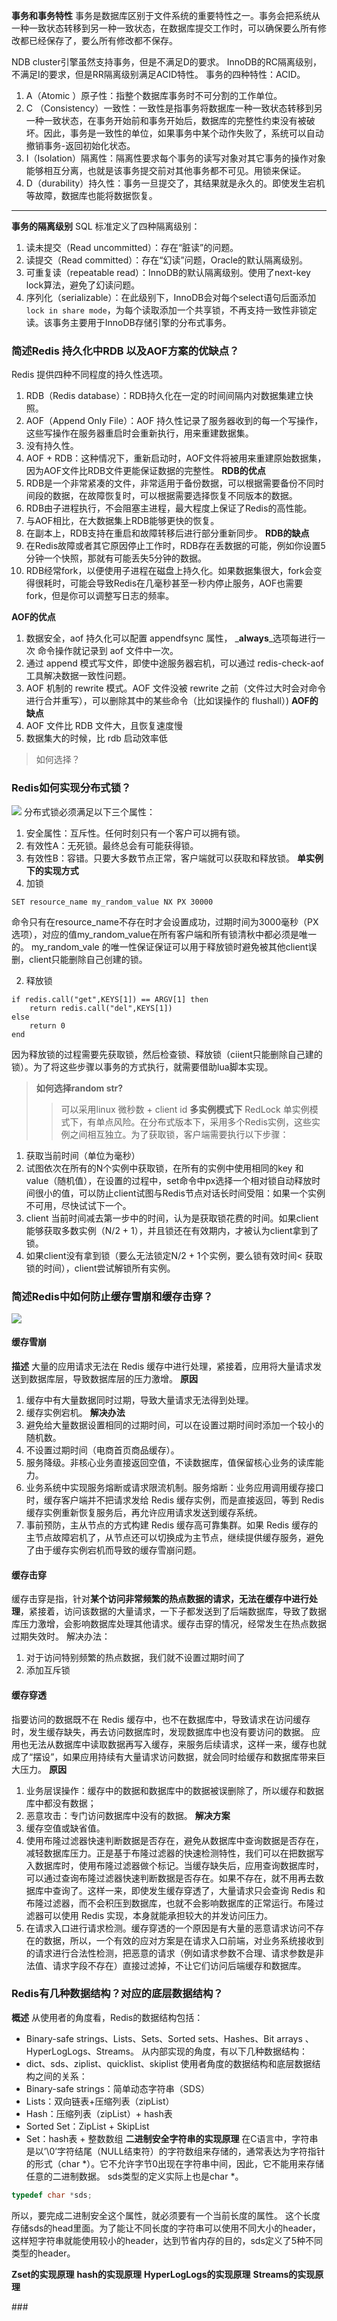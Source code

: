 **事务和事务特性**
事务是数据库区别于文件系统的重要特性之一。事务会把系统从一种一致状态转移到另一种一致状态，在数据库提交工作时，可以确保要么所有修改都已经保存了，要么所有修改都不保存。

NDB cluster引擎虽然支持事务，但是不满足D的要求。
InnoDB的RC隔离级别，不满足I的要求，但是RR隔离级别满足ACID特性。
事务的四种特性：ACID。
1. A（Atomic ）原子性：指整个数据库事务时不可分割的工作单位。
2. C （Consistency）一致性：一致性是指事务将数据库一种一致状态转移到另一种一致状态，在事务开始前和事务开始后，数据库的完整性约束没有被破坏。因此，事务是一致性的单位，如果事务中某个动作失败了，系统可以自动撤销事务-返回初始化状态。
3. I（Isolation）隔离性：隔离性要求每个事务的读写对象对其它事务的操作对象能够相互分离，也就是该事务提交前对其他事务都不可见。用锁来保证。
4. D（durability）持久性：事务一旦提交了，其结果就是永久的。即使发生宕机等故障，数据库也能将数据恢复。
---- 
**事务的隔离级别**
SQL 标准定义了四种隔离级别：
1. 读未提交（Read uncommitted）：存在“脏读”的问题。
2. 读提交（Read committed）：存在“幻读”问题，Oracle的默认隔离级别。
3. 可重复读（repeatable read）：InnoDB的默认隔离级别。使用了next-key lock算法，避免了幻读问题。
4. 序列化（serializable）：在此级别下，InnoDB会对每个select语句后面添加`lock in share mode`，为每个读取添加一个共享锁，不再支持一致性非锁定读。该事务主要用于InnoDB存储引擎的分布式事务。

### 简述Redis 持久化中RDB 以及AOF方案的优缺点？
Redis 提供四种不同程度的持久性选项。
1. RDB（Redis database）：RDB持久化在一定的时间间隔内对数据集建立快照。
2. AOF（Append Only File）：AOF 持久性记录了服务器收到的每一个写操作，这些写操作在服务器重启时会重新执行，用来重建数据集。
3. 没有持久性。
4. AOF + RDB：这种情况下，重新启动时，AOF文件将被用来重建原始数据集，因为AOF文件比RDB文件更能保证数据的完整性。
**RDB的优点**
 1. RDB是一个非常紧凑的文件，非常适用于备份数据，可以根据需要备份不同时间段的数据，在故障恢复时，可以根据需要选择恢复不同版本的数据。
2. RDB由子进程执行，不会阻塞主进程，最大程度上保证了Redis的高性能。
 3. 与AOF相比，在大数据集上RDB能够更快的恢复。
4. 在副本上，RDB支持在重启和故障转移后进行部分重新同步。
**RDB的缺点**
1. 在Redis故障或者其它原因停止工作时，RDB存在丢数据的可能，例如你设置5分钟一个快照，那就有可能丢失5分钟的数据。
2. RDB经常fork，以便使用子进程在磁盘上持久化。如果数据集很大，fork会变得很耗时，可能会导致Redis在几毫秒甚至一秒内停止服务，AOF也需要fork，但是你可以调整写日志的频率。

**AOF的优点**
1. 数据安全，aof 持久化可以配置 appendfsync 属性， _**always**_选项每进行一次 命令操作就记录到 aof 文件中一次。
2. 通过 append 模式写文件，即使中途服务器宕机，可以通过 redis-check-aof 工具解决数据一致性问题。
3. AOF 机制的 rewrite 模式。AOF 文件没被 rewrite 之前（文件过大时会对命令 进行合并重写），可以删除其中的某些命令（比如误操作的 flushall）)
**AOF的缺点**
1. AOF 文件比 RDB 文件大，且恢复速度慢
2. 数据集大的时候，比 rdb 启动效率低
> 如何选择？
### Redis如何实现分布式锁？
![][image-1]
分布式锁必须满足以下三个属性：
1. 安全属性：互斥性。任何时刻只有一个客户可以拥有锁。
2. 有效性A：无死锁。最终总会有可能获得锁。
3. 有效性B：容错。只要大多数节点正常，客户端就可以获取和释放锁。
**单实例下的实现方式**
1. 加锁
```Redis
SET resource_name my_random_value NX PX 30000
```
命令只有在resource\_name不存在时才会设置成功，过期时间为3000毫秒（PX选项），对应的值my\_random\_value在所有客户端和所有锁清秋中都必须是唯一的。
my\_random\_vale 的唯一性保证保证可以用于释放锁时避免被其他client误删，client只能删除自己创建的锁。

2. 释放锁
```Redis
if redis.call("get",KEYS[1]) == ARGV[1] then
    return redis.call("del",KEYS[1])
else
    return 0
end
```
因为释放锁的过程需要先获取锁，然后检查锁、释放锁（ciient只能删除自己建的锁）。为了将这些步骤以事务的方式执行，就需要借助lua脚本实现。
> **如何选择random str?**
> > 可以采用linux 微秒数 + client id
**多实例模式下** RedLock
单实例模式下，有单点风险。在分布式版本下，采用多个Redis实例，这些实例之间相互独立。为了获取锁，客户端需要执行以下步骤：
1. 获取当前时间（单位为毫秒）
2. 试图依次在所有的N个实例中获取锁，在所有的实例中使用相同的key 和 value（随机值），在设置的过程中，set命令中px选择一个相对锁自动释放时间很小的值，可以防止client试图与Redis节点对话长时间受阻：如果一个实例不可用，尽快试试下一个。
3. client 当前时间减去第一步中的时间，认为是获取锁花费的时间。如果client能够获取多数实例（N/2 + 1），并且锁还在有效期内，才被认为client拿到了锁。
4. 如果client没有拿到锁（要么无法锁定N/2 + 1个实例，要么锁有效时间\< 获取锁的时间），client尝试解锁所有实例。
### 简述Redis中如何防止缓存雪崩和缓存击穿？
![][image-2]
#### 缓存雪崩
**描述**
大量的应用请求无法在 Redis 缓存中进行处理，紧接着，应用将大量请求发送到数据库层，导致数据库层的压力激增。
**原因**
1. 缓存中有大量数据同时过期，导致大量请求无法得到处理。
2. 缓存实例宕机。
**解决办法**
1. 避免给大量数据设置相同的过期时间，可以在设置过期时间时添加一个较小的随机数。
2. 不设置过期时间（电商首页商品缓存）。
3. 服务降级。非核心业务直接返回空值，不读数据库，值保留核心业务的读库能力。
4. 业务系统中实现服务熔断或请求限流机制。服务熔断：业务应用调用缓存接口时，缓存客户端并不把请求发给 Redis 缓存实例，而是直接返回，等到 Redis 缓存实例重新恢复服务后，再允许应用请求发送到缓存系统。
5. 事前预防，主从节点的方式构建 Redis 缓存高可靠集群。如果 Redis 缓存的主节点故障宕机了，从节点还可以切换成为主节点，继续提供缓存服务，避免了由于缓存实例宕机而导致的缓存雪崩问题。
#### 缓存击穿
缓存击穿是指，针对**某个访问非常频繁的热点数据的请求，无法在缓存中进行处理**，紧接着，访问该数据的大量请求，一下子都发送到了后端数据库，导致了数据库压力激增，会影响数据库处理其他请求。缓存击穿的情况，经常发生在热点数据过期失效时。
解决办法：
1. 对于访问特别频繁的热点数据，我们就不设置过期时间了
2. 添加互斥锁
#### 缓存穿透
指要访问的数据既不在 Redis 缓存中，也不在数据库中，导致请求在访问缓存时，发生缓存缺失，再去访问数据库时，发现数据库中也没有要访问的数据。
应用也无法从数据库中读取数据再写入缓存，来服务后续请求，这样一来，缓存也就成了“摆设”，如果应用持续有大量请求访问数据，就会同时给缓存和数据库带来巨大压力。
**原因**
1. 业务层误操作：缓存中的数据和数据库中的数据被误删除了，所以缓存和数据库中都没有数据；
2. 恶意攻击：专门访问数据库中没有的数据。
**解决方案**
1. 缓存空值或缺省值。
2. 使用布隆过滤器快速判断数据是否存在，避免从数据库中查询数据是否存在，减轻数据库压力。正是基于布隆过滤器的快速检测特性，我们可以在把数据写入数据库时，使用布隆过滤器做个标记。当缓存缺失后，应用查询数据库时，可以通过查询布隆过滤器快速判断数据是否存在。如果不存在，就不用再去数据库中查询了。这样一来，即使发生缓存穿透了，大量请求只会查询 Redis 和布隆过滤器，而不会积压到数据库，也就不会影响数据库的正常运行。布隆过滤器可以使用 Redis 实现，本身就能承担较大的并发访问压力。
3. 在请求入口进行请求检测。缓存穿透的一个原因是有大量的恶意请求访问不存在的数据，所以，一个有效的应对方案是在请求入口前端，对业务系统接收到的请求进行合法性检测，把恶意的请求（例如请求参数不合理、请求参数是非法值、请求字段不存在）直接过滤掉，不让它们访问后端缓存和数据库。

### Redis有几种数据结构？对应的底层数据结构？
**概述**
从使用者的角度看，Redis的数据结构包括：
- Binary-safe strings、Lists、Sets、Sorted sets、Hashes、Bit arrays 、HyperLogLogs、Streams。
从内部实现的角度，有以下几种数据结构：
- dict、sds、ziplist、quicklist、skiplist
使用者角度的数据结构和底层数据结构之间的关系：
- Binary-safe strings：简单动态字符串（SDS）
- Lists：双向链表+压缩列表（zipList）
- Hash：压缩列表（zipList）+ hash表
- Sorted Set：ZipList + SkipList
- Set：hash表 + 整数数组
**二进制安全字符串的实现原理**
在C语言中，字符串是以’\0’字符结尾（NULL结束符）的字符数组来存储的，通常表达为字符指针的形式（char \*）。它不允许字节0出现在字符串中间，因此，它不能用来存储任意的二进制数据。
sds类型的定义实际上也是char \*。
```c
typedef char *sds;
```
所以，要完成二进制安全这个属性，就必须要有一个当前长度的属性。
这个长度存储sds的head里面。为了能让不同长度的字符串可以使用不同大小的header，这样短字符串就能使用较小的header，达到节省内存的目的，sds定义了5种不同类型的header。

**Zset的实现原理**
**hash的实现原理**
**HyperLogLogs的实现原理**
**Streams的实现原理**



\#\## 

[image-1]:	https://tva1.sinaimg.cn/large/008i3skNly1gptjbjnr6zj30u01141kx.jpg
[image-2]:	https://tva1.sinaimg.cn/large/008i3skNly1gptbrmedtxj31wm0u0wre.jpg